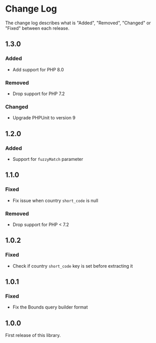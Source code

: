 # Change Log

The change log describes what is "Added", "Removed", "Changed" or "Fixed" between each release.

## 1.3.0

### Added

- Add support for PHP 8.0

### Removed

- Drop support for PHP 7.2

### Changed

- Upgrade PHPUnit to version 9

## 1.2.0

### Added

- Support for `fuzzyMatch` parameter

## 1.1.0

### Fixed

- Fix issue when country `short_code` is null

### Removed

- Drop support for PHP < 7.2

## 1.0.2

### Fixed

- Check if country `short_code` key is set before extracting it

## 1.0.1

### Fixed

- Fix the Bounds query builder format

## 1.0.0

First release of this library.
